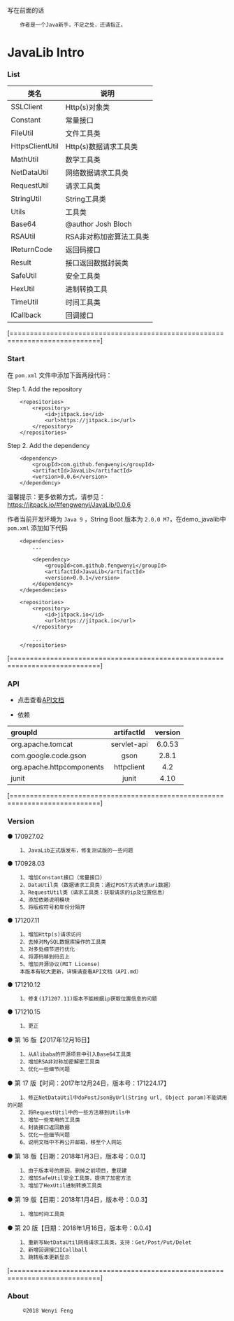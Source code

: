 写在前面的话

```
	作者是一个Java新手，不足之处，还请指正。
```

# JavaLib Intro


### List

| 类名                     | 说明|
| ---                      | ---|
|SSLClient                 | Http(s)对象类|
|Constant                  | 常量接口|
|FileUtil                  | 文件工具类|
|HttpsClientUtil           | Http(s)数据请求工具类|
|MathUtil                  | 数学工具类|
|NetDataUtil               | 网络数据请求工具类|
|RequestUtil               | 请求工具类|
|StringUtil                | String工具类|
|Utils                     | 工具类|
|Base64                    | @author Josh Bloch|
|RSAUtil                   | RSA非对称加密算法工具类|
|IReturnCode               | 返回码接口|
|Result                    | 接口返回数据封装类|
|SafeUtil                  | 安全工具类|
|HexUtil                   | 进制转换工具|
|TimeUtil                  | 时间工具类|
|ICallback                  | 回调接口|

[============================================================================]

### Start

在 `pom.xml` 文件中添加下面两段代码：

Step 1. Add the repository

```
	<repositories>
		<repository>
			<id>jitpack.io</id>
			<url>https://jitpack.io</url>
		</repository>
	</repositories>
````

Step 2. Add the dependency

```
	<dependency>
	    <groupId>com.github.fengwenyi</groupId>
	    <artifactId>JavaLib</artifactId>
	    <version>0.0.6</version>
	</dependency>
```

温馨提示：更多依赖方式，请参见：https://jitpack.io/#fengwenyi/JavaLib/0.0.6

作者当前开发环境为 `Java 9` ，String Boot 版本为 `2.0.0 M7`，在demo_javalib中 `pom.xml` 添加如下代码
```
	<dependencies>
		...

		<dependency>
			<groupId>com.github.fengwenyi</groupId>
			<artifactId>JavaLib</artifactId>
			<version>0.0.1</version>
		</dependency>
	</dependencies>

	<repositories>
		<repository>
			<id>jitpack.io</id>
			<url>https://jitpack.io</url>
		</repository>

		...
	</repositories>
```

[============================================================================]

### API

* 点击查看[API文档](https://github.com/fengwenyi/JavaLib/blob/master/API.md)

* 依赖

|groupId                   |artifactId           |version  |
|:----                     |:---:                 |:---:     |
|org.apache.tomcat         |servlet-api          |6.0.53   |
|com.google.code.gson      |gson                 |2.8.1    |
|org.apache.httpcomponents |httpclient           |4.2      |
|junit                     |junit                |4.10     |


[============================================================================]

### Version

● 170927.02

```
	1、JavaLib正式版发布，修复测试版的一些问题
```

● 170928.03

```
	1、增加Constant接口（常量接口）
	2、DataUtil类（数据请求工具类：通过POST方式请求uri数据）
	3、RequestUtil类（请求工具类：获取请求的ip及位置信息）
	4、添加依赖说明模块
	5、将版权符号和年份分隔开
```

● 171207.11

```
	1、增加Http(s)请求访问
	2、去掉对MySQL数据库操作的工具类
	3、对多处细节进行优化
	4、将源码移到码云上
	5、增加开源协议(MIT License)
	本版本有较大更新，详情请查看API文档（API.md）
```

● 171210.12

```
	1、修复(171207.11)版本不能根据ip获取位置信息的问题
```

● 171210.15

```
	1、更正
```

● 第 16 版【2017年12月16日】

```
	1、从Alibaba的开源项目中引入Base64工具类
	2、增加RSA非对称加密解密工具类
	3、优化一些细节问题
```

● 第 17 版【时间：2017年12月24日，版本号：171224.17】

```
	1、修正NetDataUtil中doPostJsonByUrl(String url, Object param)不能调用的问题
	2、将RequestUtil中的一些方法移到Utils中
	3、增加一些常用的工具类
	4、封装接口返回数据
	5、优化一些细节问题
	6、说明文档中不再公开邮箱，移至个人网站
```

● 第 18 版【日期：2018年1月3日，版本号：0.0.1】

```
	1、由于版本号的原因，删掉之前项目，重现建
	2、增加SafeUtil安全工具类，提供了加密方法
	3、增加了HexUtil进制转换工具类
```

● 第 19 版【日期：2018年1月4日，版本号：0.0.3】

```
	1、增加时间工具类
```

● 第 20 版【日期：2018年1月16日，版本号：0.0.4】

```
	1、重新写NetDataUtil网络请求工具类，支持：Get/Post/Put/Delet
	2、新增回调接口ICallball
	3、跳转版本更新显示
```


[============================================================================]


### About

```
	 ©2018 Wenyi Feng
```